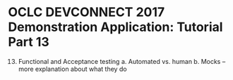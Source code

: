 # OCLC DEVCONNECT 2017 Demonstration Application: Tutorial Part 13

13.	Functional and Acceptance testing
a.	Automated vs. human
b.	Mocks – more explanation about what they do
